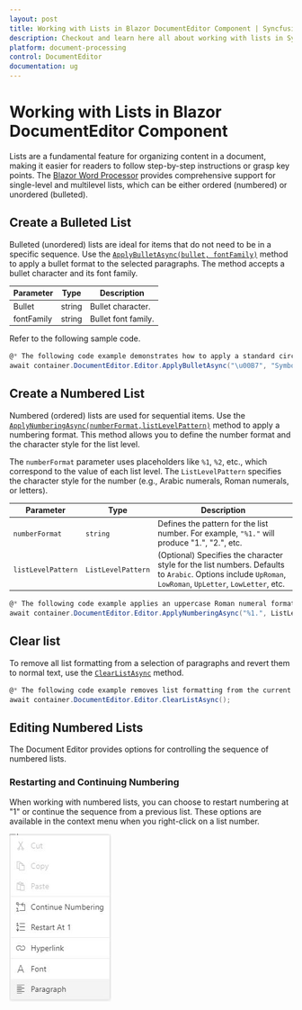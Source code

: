 ```yaml
---
layout: post
title: Working with Lists in Blazor DocumentEditor Component | Syncfusion
description: Checkout and learn here all about working with lists in Syncfusion Blazor DocumentEditor component and more.
platform: document-processing
control: DocumentEditor
documentation: ug
---
```


# Working with Lists in Blazor DocumentEditor Component

Lists are a fundamental feature for organizing content in a document, making it easier for readers to follow step-by-step instructions or grasp key points. The [Blazor Word Processor](https://www.syncfusion.com/blazor-components/blazor-word-processor) provides comprehensive support for single-level and multilevel lists, which can be either ordered (numbered) or unordered (bulleted).

## Create a Bulleted List

Bulleted (unordered) lists are ideal for items that do not need to be in a specific sequence. Use the [`ApplyBulletAsync(bullet, fontFamily)`](https://help.syncfusion.com/cr/blazor/Syncfusion.Blazor.DocumentEditor.EditorModule.html#Syncfusion_Blazor_DocumentEditor_EditorModule_ApplyBulletAsync_System_String_System_String_) method to apply a bullet format to the selected paragraphs. The method accepts a bullet character and its font family.

|Parameter|Type|Description|
|---------|----|-----------|
|Bullet|string|Bullet character.|
|fontFamily|string|Bullet font family.|

Refer to the following sample code.

```csharp
@* The following code example demonstrates how to apply a standard circular bullet. *@
await container.DocumentEditor.Editor.ApplyBulletAsync("\u00B7", "Symbol");
```

## Create a Numbered List

Numbered (ordered) lists are used for sequential items. Use the [`ApplyNumberingAsync(numberFormat,listLevelPattern)`](https://help.syncfusion.com/cr/blazor/Syncfusion.Blazor.DocumentEditor.EditorModule.html#Syncfusion_Blazor_DocumentEditor_EditorModule_ApplyNumberingAsync_System_String_System_Nullable_Syncfusion_Blazor_DocumentEditor_ListLevelPattern__) method to apply a numbering format. This method allows you to define the number format and the character style for the list level.

The `numberFormat` parameter uses placeholders like `%1`, `%2`, etc., which correspond to the value of each list level. The `ListLevelPattern` specifies the character style for the number (e.g., Arabic numerals, Roman numerals, or letters).

| Parameter | Type | Description |
|---|---|---|
| `numberFormat` | `string` | Defines the pattern for the list number. For example, `"%1."` will produce "1.", "2.", etc. |
| `listLevelPattern` | `ListLevelPattern` | (Optional) Specifies the character style for the list numbers. Defaults to `Arabic`. Options include `UpRoman`, `LowRoman`, `UpLetter`, `LowLetter`, etc. |

```csharp
@* The following code example applies an uppercase Roman numeral format to the selected list. *@
await container.DocumentEditor.Editor.ApplyNumberingAsync("%1.", ListLevelPattern.UpRoman);
```

## Clear list

To remove all list formatting from a selection of paragraphs and revert them to normal text, use the [`ClearListAsync`](https://help.syncfusion.com/cr/blazor/Syncfusion.Blazor.DocumentEditor.EditorModule.html#Syncfusion_Blazor_DocumentEditor_EditorModule_ClearListAsync) method.

```csharp
@* The following code example removes list formatting from the current selection. *@
await container.DocumentEditor.Editor.ClearListAsync();
```

## Editing Numbered Lists

The Document Editor provides options for controlling the sequence of numbered lists.

### Restarting and Continuing Numbering

When working with numbered lists, you can choose to restart numbering at "1" or continue the sequence from a previous list. These options are available in the context menu when you right-click on a list number.

![Context menu in Blazor Document Editor showing options to restart or continue list numbering.](images/blazor-document-editor-list.jpeg)